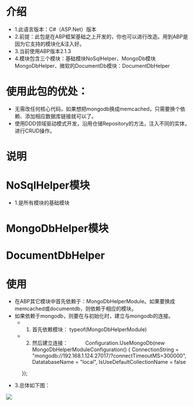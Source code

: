 
# 介绍
- 1.此语言版本：C#（ASP.Net）版本
- 2.前提：此包是在ABP框架基础之上开发的，你也可以进行改造。用到ABP是因为它支持的模块化&注入好。
- 3.当前使用ABP版本2.1.3
- 4.模块包含三个模块：基础模块NoSqlHelper、MongoDb模块MongoDbHelper、微软的DocumentDb模块：DocumentDbHelper

# 使用此包的优处：
- 无需改任何核心代码，如果想把mongodb换成memcached，只需要换个依赖、添加相应数据库链接就可以了。
- 使用DDD领域驱动模式开发，沿用仓储Repository的方法，注入不同的实体，进行CRUD操作。

# 说明

# NoSqlHelper模块
- 1.是所有模块的基础模块

# MongoDbHelper模块

# DocumentDbHelper

# 使用
- 在ABP其它模块中首先依赖于：MongoDbHelperModule。如果要换成memcached或documentdb，则依赖于相应的模块。
- 如果依赖于mongodb，则要在与初始化时，建立与mongodb的连接。
  - 1. 首先依赖模块：
typeof(MongoDbHelperModule)
  - 2. 然后建立连接：
            Configuration.UseMongoDb(new MongoDbHelperModuleConfiguration()
            {
                ConnectionString = "mongodb://192.168.1.124:27017/?connectTimeoutMS=300000",
                DatatabaseName = "local",
                IsUseDefaultCollectionName = false
                
            });
            
  - 3.总体如下图：
  
![](http://alunchen-img.oss-cn-shenzhen.aliyuncs.com/github/NoSqlHelper/20180110102729.png)  
